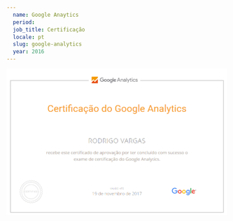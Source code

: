 ```yaml
---
  name: Google Anaytics
  period:
  job_title: Certificação
  locale: pt
  slug: google-analytics
  year: 2016
---
```


<img class="img-responsive" src="/images/certifications/google-analytics.png" alt="">